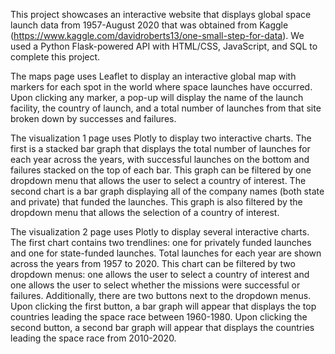 This project showcases an interactive website that displays global space launch data from 1957-August 2020 that was obtained from Kaggle (https://www.kaggle.com/davidroberts13/one-small-step-for-data). We used a Python Flask-powered API with HTML/CSS, JavaScript, and SQL to complete this project.

The maps page uses Leaflet to display an interactive global map with markers for each spot in the world where space launches have occurred. Upon clicking any marker, a pop-up will display the name of the launch facility, the country of launch, and a total number of launches from that site broken down by successes and failures. 

The visualization 1 page uses Plotly to display two interactive charts. The first is a stacked bar graph that displays the total number of launches for each year across the years, with successful launches on the bottom and failures stacked on the top of each bar. This graph can be filtered by one dropdown menu that allows the user to select a country of interest. The second chart is a bar graph displaying all of the company names (both state and private) that funded the launches. This graph is also filtered by the dropdown menu that allows the selection of a country of interest. 

The visualization 2 page uses Plotly to display several interactive charts. The first chart contains two trendlines: one for privately funded launches and one for state-funded launches. Total launches for each year are shown across the years from 1957 to 2020. This chart can be filtered by two dropdown menus: one allows the user to select a country of interest and one allows the user to select whether the missions were successful or failures. Additionally, there are two buttons next to the dropdown menus. Upon clicking the first button, a bar graph will appear that displays the top countries leading the space race between 1960-1980. Upon clicking the second button, a second bar graph will appear that displays the countries leading the space race from 2010-2020.

 
